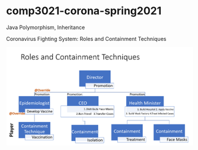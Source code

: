# comp3021-corona-spring2021
Java Polymorphism, Inheritance

Coronavirus Fighting System: Roles and Containment Techniques

![alt text](fightCorono.png)
